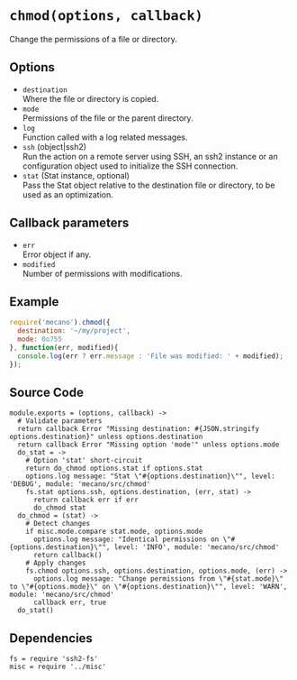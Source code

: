 
# `chmod(options, callback)`

Change the permissions of a file or directory.

## Options

*   `destination`   
    Where the file or directory is copied.   
*   `mode`   
    Permissions of the file or the parent directory.   
*   `log`   
    Function called with a log related messages.   
*   `ssh` (object|ssh2)   
    Run the action on a remote server using SSH, an ssh2 instance or an
    configuration object used to initialize the SSH connection.   
*   `stat` (Stat instance, optional)   
    Pass the Stat object relative to the destination file or directory, to be
    used as an optimization.   

## Callback parameters

*   `err`   
    Error object if any.   
*   `modified`   
    Number of permissions with modifications.   

## Example

```js
require('mecano').chmod({
  destination: '~/my/project',
  mode: 0o755
}, function(err, modified){
  console.log(err ? err.message : 'File was modified: ' + modified);
});
```

## Source Code

    module.exports = (options, callback) ->
      # Validate parameters
      return callback Error "Missing destination: #{JSON.stringify options.destination}" unless options.destination
      return callback Error "Missing option 'mode'" unless options.mode
      do_stat = ->
        # Option 'stat' short-circuit
        return do_chmod options.stat if options.stat
        options.log message: "Stat \"#{options.destination}\"", level: 'DEBUG', module: 'mecano/src/chmod'
        fs.stat options.ssh, options.destination, (err, stat) ->
          return callback err if err
          do_chmod stat
      do_chmod = (stat) ->
        # Detect changes
        if misc.mode.compare stat.mode, options.mode
          options.log message: "Identical permissions on \"#{options.destination}\"", level: 'INFO', module: 'mecano/src/chmod'
          return callback()
        # Apply changes
        fs.chmod options.ssh, options.destination, options.mode, (err) ->
          options.log message: "Change permissions from \"#{stat.mode}\" to \"#{options.mode}\" on \"#{options.destination}\"", level: 'WARN', module: 'mecano/src/chmod'
          callback err, true
      do_stat()

## Dependencies

    fs = require 'ssh2-fs'
    misc = require '../misc'
